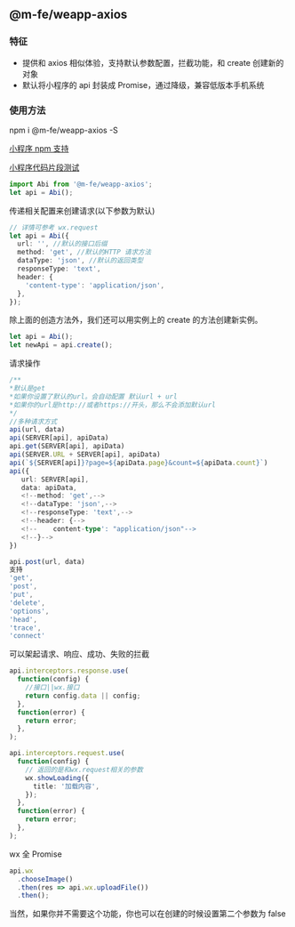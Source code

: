 ## @m-fe/weapp-axios

### 特征

- 提供和 axios 相似体验，支持默认参数配置，拦截功能，和 create 创建新的对象
- 默认将小程序的 api 封装成 Promise，通过降级，兼容低版本手机系统

### 使用方法

npm i @m-fe/weapp-axios -S

[小程序 npm 支持](https://developers.weixin.qq.com/miniprogram/dev/devtools/npm.html?search-key=npm)

[小程序代码片段测试](https://developers.weixin.qq.com/s/GSiAP0mj787V)

```ts
import Abi from '@m-fe/weapp-axios';
let api = Abi();
```

传递相关配置来创建请求(以下参数为默认)

```ts
// 详情可参考 wx.request
let api = Abi({
  url: '', //默认的接口后缀
  method: 'get', //默认的HTTP 请求方法
  dataType: 'json', //默认的返回类型
  responseType: 'text',
  header: {
    'content-type': 'application/json',
  },
});
```

除上面的创造方法外，我们还可以用实例上的 create 的方法创建新实例。

```ts
let api = Abi();
let newApi = api.create();
```

请求操作

```ts
/**
*默认是get
*如果你设置了默认的url。会自动配置 默认url + url
*如果你的url是http://或者https://开头，那么不会添加默认url
*/
//多种请求方式
api(url, data)
api(SERVER[api], apiData)
api.get(SERVER[api], apiData)
api(SERVER.URL + SERVER[api], apiData)
api(`${SERVER[api]}?page=${apiData.page}&count=${apiData.count}`)
api({
   url: SERVER[api],
   data: apiData,
   <!--method: 'get',-->
   <!--dataType: 'json',-->
   <!--responseType: 'text',-->
   <!--header: {-->
   <!--    content-type': "application/json"-->
   <!--}-->
})

api.post(url, data)
支持
'get',
'post',
'put',
'delete',
'options',
'head',
'trace',
'connect'
```

可以架起请求、响应、成功、失败的拦截

```ts
api.interceptors.response.use(
  function(config) {
    //接口||wx.接口
    return config.data || config;
  },
  function(error) {
    return error;
  },
);

api.interceptors.request.use(
  function(config) {
    // 返回的是和wx.request相关的参数
    wx.showLoading({
      title: '加载内容',
    });
  },
  function(error) {
    return error;
  },
);
```

wx 全 Promise

```ts
api.wx
  .chooseImage()
  .then(res => api.wx.uploadFile())
  .then();
```

当然，如果你并不需要这个功能，你也可以在创建的时候设置第二个参数为 false
